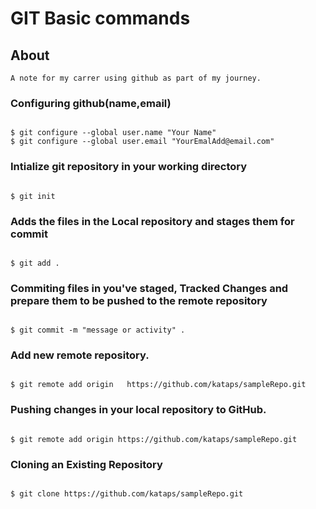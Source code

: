 # GIT Basic commands

## About
	A note for my carrer using github as part of my journey.

### Configuring github(name,email)

```git

$ git configure --global user.name "Your Name"
$ git configure --global user.email "YourEmalAdd@email.com" 

```

### Intialize git repository in your working directory
```git

$ git init 

```
### Adds the files in the Local repository and stages them for commit
```git

$ git add .

```
### Commiting files in you've staged, Tracked Changes and prepare them to be pushed to the remote repository
```git

$ git commit -m "message or activity" .

```

### Add new remote repository.
```git

$ git remote add origin   https://github.com/kataps/sampleRepo.git

```

### Pushing changes in your local repository to GitHub.
```git

$ git remote add origin https://github.com/kataps/sampleRepo.git

```
### Cloning an Existing Repository
```git

$ git clone https://github.com/kataps/sampleRepo.git

```